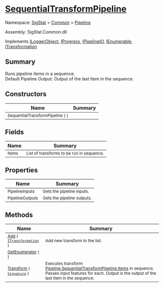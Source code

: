 # [SequentialTransformPipeline](./SequentialTransformPipeline.md)

Namespace: [SigStat]() > [Common](./../README.md) > [Pipeline](./README.md)

Assembly: SigStat.Common.dll

Implements [ILoggerObject](./../ILoggerObject.md), [IProgress](./../Helpers/IProgress.md), [IPipelineIO](./IPipelineIO.md), [IEnumerable](https://docs.microsoft.com/en-us/dotnet/api/System.Collections.IEnumerable), [ITransformation](./../ITransformation.md)

## Summary
Runs pipeline items in a sequence.  <br>Default Pipeline Output: Output of the last Item in the sequence.

## Constructors

| Name | Summary | 
| --- | --- | 
| <sub>SequentialTransformPipeline (  )</sub>| <sub></sub>| <br>


## Fields

| Name | Summary | 
| --- | --- | 
| <sub>Items</sub>| <sub>List of transforms to be run in sequence.</sub>| <br>


## Properties

| Name | Summary | 
| --- | --- | 
| <sub>PipelineInputs</sub>| <sub>Gets the pipeline inputs.</sub>| <br>
| <sub>PipelineOutputs</sub>| <sub>Gets the pipeline outputs.</sub>| <br>


## Methods

| Name | Summary | 
| --- | --- | 
| <sub>[Add](./Methods/SequentialTransformPipeline-100663510.md) ( [`ITransformation`](./../ITransformation.md) )</sub>| <sub>Add new transform to the list.</sub>| <br>
| <sub>[GetEnumerator](./Methods/SequentialTransformPipeline-100663509.md) (  )</sub>| <sub></sub>| <br>
| <sub>[Transform](./Methods/SequentialTransformPipeline-100663511.md) ( [`Signature`](./../Signature.md) )</sub>| <sub>Executes transform [Pipeline.SequentialTransformPipeline.Items](https://github.com/hargitomi97/sigstat/blob/master/docs/md/.md) in sequence.  Passes input features for each.  Output is the output of the last Item in the sequence.</sub>| <br>



